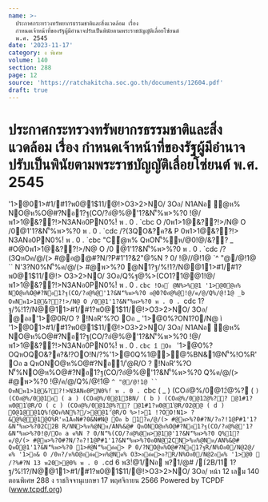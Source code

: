 ```yaml
---
name: >-
  ประกาศกระทรวงทรัพยากรธรรมชาติและสิ่งแวดล้อม เรื่อง
  กำหนดเจ้าหน้าที่ของรัฐผู้มีอำนาจปรับเป็นพินัยตามพระราชบัญญัติเลื่อยโซ่ยนต์
  พ.ศ. 2545
date: '2023-11-17'
category: ง พิเศษ
volume: 140
section: 288
page: 12
source: 'https://ratchakitcha.soc.go.th/documents/12604.pdf'
draft: true
---
```


# ประกาศกระทรวงทรัพยากรธรรมชาติและสิ่งแวดล้อม เรื่อง กำหนดเจ้าหน้าที่ของรัฐผู้มีอำนาจปรับเป็นพินัยตามพระราชบัญญัติเลื่อยโซ่ยนต์ พ.ศ. 2545

'1>@01>#1/#1?พ0@1$11/@!>O3>2>NO/ 3Oอ/ N1ANอ ํ@ห% NO@ห%O@#?Nอ1?ฐ(CO/?อํ@%@'1?&N'็%พ>%?0 !@/พ1>1@&??!>N3ANอ0PN0%!์ พ . 0 . `cbc O /0พ1>1@&??!>/N@ O /0@1'1?&N'็%พ>%?0 พ . 0 . `cdc /?(3QO&?ค?& P 0พ1>1@&??!> N3ANอ0PN0%!์ พ . 0 . `cbc "Cํ@ห% QหON'็%ห/@0!@/&?? _ #O@0พ1>1@&??!>/N@ O /0 @1'1?&N'็%พ>%?0 พ . 0 . `cdc /?(3QหOค/@/(> #@อ@@#?N/?P#1'1?&2"@%N ? 0/ !@//@!1@ `^ "@/@!1@ `` N'3?N0%N'็%ค/@/(> #@พ>%?0 @N1?ฐ/%!1?/N@@11>#1/#1?พ0@1$11/@!> O3>2>NO/ 3Oอ/Q%ฐ@%>(CO1?1@@1!@/พ1>1@&??!>N3ANอ0PN0%!์ พ . 0 . `cbc !Oอ ํ @N%>%@1 '1>@0ํ@ห% NO@ห%O@#?Nอ1?ฐ(CO/?อํ@%@'1?&N'็%พ>%?0 อ@0?0อํ@%@!@/ค/@/Q%/@!1@ _b OหNพ1>1@&??!>/N@ O /0@1'1?&N'็%พ>%?0 พ . 0 . `cdc 1?ฐ/%!1?/N@@11>#1/#1?พ0@1$11/@!>O3>2>NO/ 3Oอ/ @ออ'1>@0R/O ? !NอR'%?O Oอ _ '1>@0%?ON1?0/N@ ì '1>@01>#1/#1?พ0@1$11/@!>O3>2>NO/ 3Oอ/ N1ANอ ํ@ห% NO@ห%O@#?Nอ1?ฐ(CO/?อํ@%@'1?&N'็%พ>%?0 !@/พ1>1@&??!>N3ANอ0PN0%!์ พ . 0 . `cbc î Oอ ` '1>@0%?OQหOQO&?ค?&!?OO!N/?%'1>@0Q%1@>@%BN&1@N'็%!O%R' Oอ a QหONO@ห%O@#?Nอ1/'่@R/O ? !NอR'%?O N'็%NO@ห%O@#?Nอ1?ฐ(CO/?อํ@%@'1?&N'็%พ>%?0 Q%ค/@/(> #@พ>%?0 !@/ค/@/Q%/@!1@ `^ "@/@!1@ `` OหNพ1>1@&??!>N3ANอ0PN0%!์ พ . 0 . `cbc ( _ ) (COอํ@%/0@12ํ@%? ( ` ) (COอํ@%/0@1อ ( a ) (COอํ@%/0@13BN/ ( b ) (COอํ@%/0@12ํ@%?? @1#1?พ0@1'่@R/O ( c ) (COอํ@%/0@12ํ@%?? @1#1?พ0@1'่@R/O2@@ ( d ) O@1@@1Q%!ํ@Oห%N%?/>@@1'่@R/O %>!>1 !?OO!N1> ? &ํ@%@@1@O%R'ห1AอN#?0&N#N@ Oอ b 1?ค/@/(> #@พ>%?0#?N/?อ?!1@P#1'1?&N'็%พ>%?02C2B R/NN>%ห%@Nห/AN%&@# QหONO@ห%O@#?Nอ1?ฐ(CO/?อํ@%@'1?&N'็%พ>%?0!@/Oอ a ค%N ? 0/N'็%(CO/?อํ@%@พ>@1@'1?&N'็%พ>%?0 Q%1?ค/@/(> #@พ>%?0#?N/?อ?!1@P#1'1?&N'็%พ>%?0อ0N@2CN>%ห%@Nห/AN%&@# QหO@1'1?&N'็%พ>%?0 1>#ํ@N'็%อค์ค> P 0/?NO@ห%O@#?Nอ1?ฐR/N%Oอ0/N@2@/ค% '1>อ& O /0ห?/ห%O@อค์ค>ห%@Nค% O3>อค์ค>อ?R/N%Oอ0/N@2อค% '1>@0  /?%#?N 13 พ20>@0% พ . 0 . `cd 6 พ3!ํ@1/Nอ พ?1/@# /1์2B/11 1?ฐ/%!1?/N@@11>#1/#1?พ0@1$11/@!>O3>2>NO/ 3Oอ/ หน้า 12 เลม 140 ตอนพิเศษ 288 ง ราชกิจจานุเบกษา 17 พฤศจิกายน 2566 Powered by TCPDF (www.tcpdf.org)
